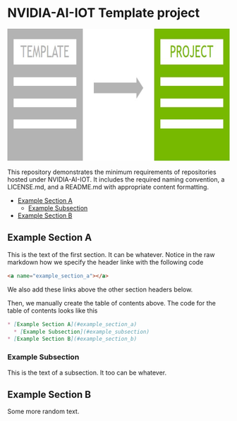 # NVIDIA-AI-IOT Template project

<p align="center">
<img src="landing_graphic.jpg" alt="landing graphic" height="300px"/>
</p>

This repository demonstrates the minimum requirements of repositories hosted 
under NVIDIA-AI-IOT.  It includes the required naming convention, a LICENSE.md,
and a README.md with appropriate content formatting.

* [Example Section A](#example_section_a)
  * [Example Subsection](#example_subsection)
* [Example Section B](#example_section_b)

<a name="example_section_a"></a>
## Example Section A

This is the text of the first section.  It can be whatever.  Notice in the raw
markdown how we specify the header linke with the  following code

```markdown
<a name="example_section_a"></a>
```

We also add these links above the other section headers below.

Then, we manually create the table of contents above. The code for the table of 
contents looks like this

```markdown
* [Example Section A](#example_section_a)
  * [Example Subsection](#example_subsection)
* [Example Section B](#example_section_b)
```

<a name="example_subection"></a>
### Example Subsection 

This is the text of a subsection.  It too can be whatever.

<a name="example_section_b"></a>
## Example Section B

Some more random text.
